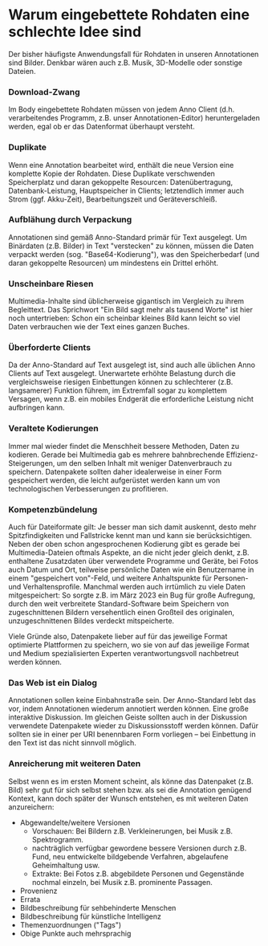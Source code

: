 ﻿
Warum eingebettete Rohdaten eine schlechte Idee sind
====================================================

Der bisher häufigste Anwendungsfall für Rohdaten in unseren Annotationen sind
Bilder. Denkbar wären auch z.B. Musik, 3D-Modelle oder sonstige Dateien.


### Download-Zwang

Im Body eingebettete Rohdaten müssen von jedem Anno Client
(d.h. verarbeitendes Programm, z.B. unser Annotationen-Editor)
heruntergeladen werden, egal ob er das Datenformat überhaupt versteht.


### Duplikate

Wenn eine Annotation bearbeitet wird, enthält die neue Version eine
komplette Kopie der Rohdaten. Diese Duplikate verschwenden Speicherplatz
und daran gekoppelte Resourcen: Datenübertragung, Datenbank-Leistung,
Hauptspeicher in Clients;
letztendlich immer auch Strom (ggf. Akku-Zeit), Bearbeitungszeit
und Geräteverschleiß.


### Aufblähung durch Verpackung

Annotationen sind gemäß Anno-Standard primär für Text ausgelegt.
Um Binärdaten (z.B. Bilder) in Text "verstecken" zu können, müssen die
Daten verpackt werden (sog. "Base64-Kodierung"), was den Speicherbedarf
(und daran gekoppelte Resourcen) um mindestens ein Drittel erhöht.


### Unscheinbare Riesen

Multimedia-Inhalte sind üblicherweise gigantisch im Vergleich zu ihrem
Begleittext. Das Sprichwort "Ein Bild sagt mehr als tausend Worte"
ist hier noch untertrieben: Schon ein scheinbar kleines Bild kann leicht
so viel Daten verbrauchen wie der Text eines ganzen Buches.


### Überforderte Clients

Da der Anno-Standard auf Text ausgelegt ist, sind auch alle üblichen
Anno Clients auf Text ausgelegt.
Unerwartete erhöhte Belastung durch die vergleichsweise riesigen Einbettungen
können zu schlechterer (z.B. langsamerer) Funktion führem, im Extremfall
sogar zu komplettem Versagen, wenn z.B. ein mobiles Endgerät die erforderliche
Leistung nicht aufbringen kann.


### Veraltete Kodierungen

Immer mal wieder findet die Menschheit bessere Methoden, Daten zu kodieren.
Gerade bei Multimedia gab es mehrere bahnbrechende Effizienz-Steigerungen,
um den selben Inhalt mit weniger Datenverbrauch zu speichern.
Datenpakete sollten daher idealerweise in einer Form gespeichert werden,
die leicht aufgerüstet werden kann um von technologischen Verbesserungen
zu profitieren.


### Kompetenzbündelung

Auch für Dateiformate gilt: Je besser man sich damit auskennt, desto mehr
Spitzfindigkeiten und Fallstricke kennt man und kann sie berücksichtigen.
Neben der oben schon angesprochenen Kodierung gibt es gerade bei
Multimedia-Dateien oftmals Aspekte, an die nicht jeder gleich denkt,
z.B. enthaltene Zusatzdaten über verwendete Programme und Geräte,
bei Fotos auch Datum und Ort, teilweise persönliche Daten wie
ein Benutzername in einem "gespeichert von"-Feld, und weitere Anhaltspunkte
für Personen- und Verhaltensprofile.
Manchmal werden auch irrtümlich zu viele Daten mitgespeichert:
So sorgte z.B. im März 2023 ein Bug für große Aufregung, durch den weit
verbreitete Standard-Software beim Speichern von zugeschnittenen Bildern
versehentlich einen Großteil des originalen, unzugeschnittenen Bildes
verdeckt mitspeicherte.

Viele Gründe also, Datenpakete lieber auf für das jeweilige Format optimierte
Plattformen zu speichern, wo sie von auf das jeweilige Format und Medium
spezialisierten Experten verantwortungsvoll nachbetreut werden können.


### Das Web ist ein Dialog

Annotationen sollen keine Einbahnstraße sein. Der Anno-Standard lebt das vor,
indem Annotationen wiederum annotiert werden können.
Eine große interaktive Diskussion.
Im gleichen Geiste sollten auch in der Diskussion verwendete Datenpakete
wieder zu Diskussionsstoff werden können. Dafür sollten sie in einer per
URI benennbaren Form vorliegen – bei Einbettung in den Text ist das nicht
sinnvoll möglich.


### Anreicherung mit weiteren Daten

Selbst wenn es im ersten Moment scheint, als könne das Datenpaket (z.B. Bild)
sehr gut für sich selbst stehen bzw. als sei die Annotation genügend Kontext,
kann doch später der Wunsch entstehen, es mit weiteren Daten anzureichern:

* Abgewandelte/weitere Versionen
  * Vorschauen: Bei Bildern z.B. Verkleinerungen, bei Musik z.B. Spektrogramm.
  * nachträglich verfügbar gewordene bessere Versionen durch z.B. Fund,
    neu entwickelte bildgebende Verfahren, abgelaufene Geheimhaltung usw.
  * Extrakte: Bei Fotos z.B. abgebildete Personen und Gegenstände nochmal
    einzeln, bei Musik z.B. prominente Passagen.
* Provenienz
* Errata
* Bildbeschreibung für sehbehinderte Menschen
* Bildbeschreibung für künstliche Intelligenz
* Themenzuordnungen ("Tags")
* Obige Punkte auch mehrsprachig

















